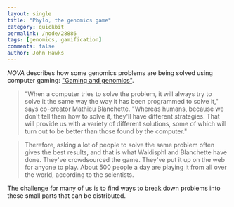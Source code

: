 ```yaml
---
layout: single 
title: "Phylo, the genomics game" 
category: quickbit
permalink: /node/28886
tags: [genomics, gamification] 
comments: false 
author: John Hawks 
---
```


<em>NOVA</em> describes how some genomics problems are being solved using computer gaming: <a href="http://www.pbs.org/wgbh/nova/tech/gamers-genomics.html">"Gaming and genomics"</a>. 

<blockquote>"When a computer tries to solve the problem, it will always try to solve it the same way  the way it has been programmed to solve it," says co-creator Mathieu Blanchette. "Whereas humans, because we don't tell them how to solve it, they'll have different strategies. That will provide us with a variety of different solutions, some of which will turn out to be better than those found by the computer."</blockquote>

<blockquote>Therefore, asking a lot of people to solve the same problem often gives the best results, and that is what Waldisphl and Blanchette have done. They've crowdsourced the game. They've put it up on the web for anyone to play. About 500 people a day are playing it from all over the world, according to the scientists.</blockquote>

The challenge for many of us is to find ways to break down problems into these small parts that can be distributed. 

